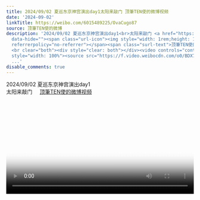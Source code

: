 ```yaml
---
title: 2024/09/02 夏巡东京神宫演出day1太阳来敲门 顶筆TEN使的微博视频
date: '2024-09-02'
linkTitle: https://weibo.com/6015489225/OvaCugo87
source: 顶筆TEN使的微博
description: '2024/09/02 夏巡东京神宫演出day1<br>太阳来敲门 <a href="https://video.weibo.com/show?fid=1034:5074288533766186"
  data-hide=""><span class="url-icon"><img style="width: 1rem;height: 1rem" src="https://h5.sinaimg.cn/upload/2015/09/25/3/timeline_card_small_video_default.png"
  referrerpolicy="no-referrer"></span><span class="surl-text">顶筆TEN使的微博视频</span></a>
  <br clear="both"><div style="clear: both"></div><video controls="controls" poster="https://tvax4.sinaimg.cn/orj480/006z6nxLgy1ht9r54ymzpj31b70qkkag.jpg"
  style="width: 100%"><source src="https://f.video.weibocdn.com/o0/BDX7XO7zlx08hI9lBLlu0104
  ...'
disable_comments: true
---
```

2024/09/02 夏巡东京神宫演出day1<br>太阳来敲门 <a href="https://video.weibo.com/show?fid=1034:5074288533766186" data-hide=""><span class="url-icon"><img style="width: 1rem;height: 1rem" src="https://h5.sinaimg.cn/upload/2015/09/25/3/timeline_card_small_video_default.png" referrerpolicy="no-referrer"></span><span class="surl-text">顶筆TEN使的微博视频</span></a> <br clear="both"><div style="clear: both"></div><video controls="controls" poster="https://tvax4.sinaimg.cn/orj480/006z6nxLgy1ht9r54ymzpj31b70qkkag.jpg" style="width: 100%"><source src="https://f.video.weibocdn.com/o0/BDX7XO7zlx08hI9lBLlu0104 ...
